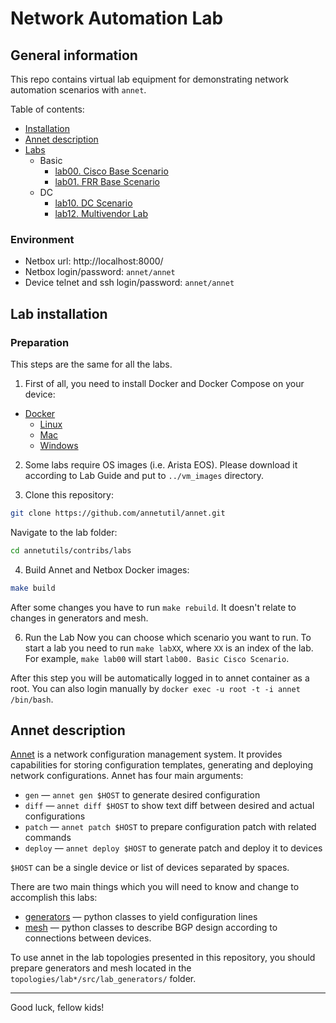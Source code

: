 # Network Automation Lab

## General information

This repo contains virtual lab equipment for demonstrating network automation scenarios with `annet`.

Table of contents:

- [Installation](#installation)
- [Annet description](#annet-description)
- [Labs](#labs)
  - Basic
    - [lab00. Cisco Base Scenario](./topologies/lab00_basic_cisco)
    - [lab01. FRR Base Scenario](./topologies/lab01_basic_frr)
  - DC
    - [lab10. DC Scenario](./topologies/lab10_dc_cisco)
    - [lab12. Multivendor Lab](./topologies/lab12_dc_arista_cisco_frr)


### Environment

- Netbox url: http://localhost:8000/
- Netbox login/password: `annet/annet`
- Device telnet and ssh login/password: `annet/annet`  

## Lab installation

### Preparation

This steps are the same for all the labs.

1. First of all, you need to install Docker and Docker Compose on your device:

- [Docker](https://docs.docker.com/engine/install/)
  - [Linux](https://docs.docker.com/desktop/install/linux/)
  - [Mac](https://docs.docker.com/desktop/install/mac-install/)
  - [Windows](https://docs.docker.com/desktop/install/windows-install/)

2. Some labs require OS images (i.e. Arista EOS). Please download it according to Lab Guide and put to `../vm_images` directory. 

3. Clone this repository:

```bash
git clone https://github.com/annetutil/annet.git
```

Navigate to the lab folder:

```bash
cd annetutils/contribs/labs
```

4. Build Annet and Netbox Docker images:

```bash
make build
```

After some changes you have to run `make rebuild`. It doesn't relate to changes in generators and mesh.

6. Run the Lab
Now you can choose which scenario you want to run. To start a lab you need to run `make labXX`, where `XX` is an index of the lab.
For example, `make lab00` will start `lab00. Basic Cisco Scenario`.

After this step you will be automatically logged in to annet container as a root. You can also login manually by `docker exec -u root -t -i annet /bin/bash`.

## Annet description

[Annet](https://annetutil.github.io/annet/main/index.html) is a network configuration management system. It provides capabilities for storing configuration templates, generating and deploying network configurations.
Annet has four main arguments:

- `gen` — `annet gen $HOST` to generate desired configuration
- `diff` — `annet diff $HOST` to show text diff between desired and actual configurations
- `patch` — `annet patch $HOST` to prepare configuration patch with related commands
- `deploy` — `annet deploy $HOST` to generate patch and deploy it to devices

`$HOST` can be a single device or list of devices separated by spaces.

There are two main things which you will need to know and change to accomplish this labs:

- [generators](https://annetutil.github.io/annet/main/usage/gen.html) — python classes to yield configuration lines
- [mesh](https://annetutil.github.io/annet/main/mesh/index.html) — python classes to describe BGP design according to connections between devices.

To use annet in the lab topologies presented in this repository, you should prepare generators and mesh located in the `topologies/lab*/src/lab_generators/` folder.

---

Good luck, fellow kids!
